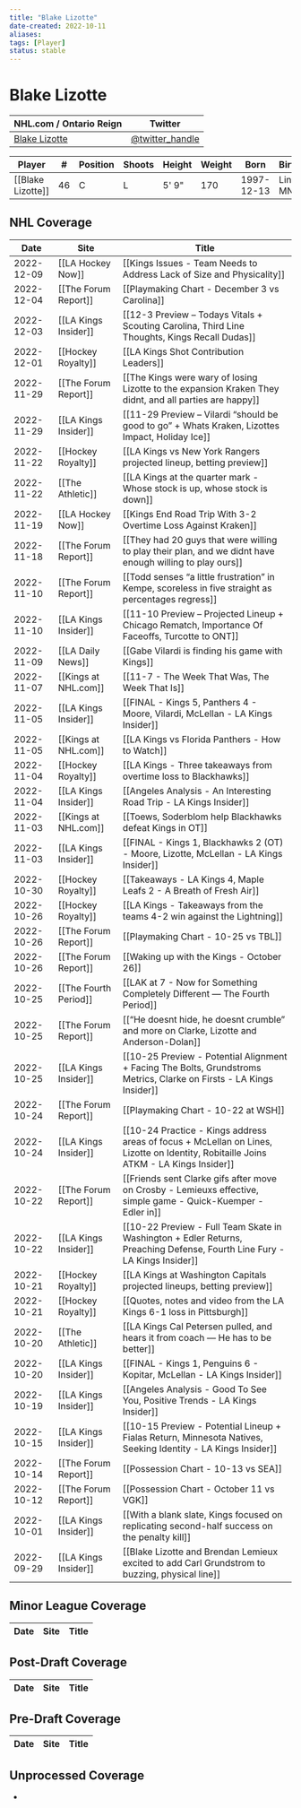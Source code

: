 ```yaml
---
title: "Blake Lizotte"
date-created: 2022-10-11
aliases: 
tags: [Player]
status: stable
---
```


# Blake Lizotte

| NHL.com / Ontario Reign                                                 | Twitter                                 |
| ----------------------------------------------------------------------- | --------------------------------------- |
|[Blake Lizotte](https://www.nhl.com/player/blake-lizotte-8481481) | [@twitter_handle](https://twitter.com/)

| Player            | \#  | Position | Shoots | Height | Weight | Born       | Birthplace         | Draft |
| ----------------- | --- | -------- | ------ | ------ | ------ | ---------- | ------------------ | ----- |
| [[Blake Lizotte]] | 46  | C        | L      | 5' 9"  | 170    | 1997-12-13 | Lindstrom, MN, USA | Undrafted      |

## NHL  Coverage
| Date       | Site                  | Title                                                                                                                                |
| ---------- | --------------------- | ------------------------------------------------------------------------------------------------------------------------------------ |
| 2022-12-09 | [[LA Hockey Now]]     | [[Kings Issues - Team Needs to Address Lack of Size and Physicality]]                                                                |
| 2022-12-04 | [[The Forum Report]]  | [[Playmaking Chart - December 3 vs Carolina]]                                                                                        |
| 2022-12-03 | [[LA Kings Insider]]  | [[12-3 Preview – Todays Vitals + Scouting Carolina, Third Line Thoughts, Kings Recall Dudas]]                                        |
| 2022-12-01 | [[Hockey Royalty]]    | [[LA Kings Shot Contribution Leaders]]                                                                                               |
| 2022-11-29 | [[The Forum Report]]  | [[The Kings were wary of losing Lizotte to the expansion Kraken They didnt, and all parties are happy]]                              |
| 2022-11-29 | [[LA Kings Insider]]  | [[11-29 Preview – Vilardi “should be good to go” + Whats Kraken, Lizottes Impact, Holiday Ice]]                                      |
| 2022-11-22 | [[Hockey Royalty]]    | [[LA Kings vs New York Rangers projected lineup, betting preview]]                                                                   |
| 2022-11-22 | [[The Athletic]]      | [[LA Kings at the quarter mark - Whose stock is up, whose stock is down]]                                                            |
| 2022-11-19 | [[LA Hockey Now]]     | [[Kings End Road Trip With 3-2 Overtime Loss Against Kraken]]                                                                        |
| 2022-11-18 | [[The Forum Report]]  | [[They had 20 guys that were willing to play their plan, and we didnt have enough willing to play ours]]                             |
| 2022-11-10 | [[The Forum Report]]  | [[Todd senses “a little frustration” in Kempe, scoreless in five straight as percentages regress]]                                   |
| 2022-11-10 | [[LA Kings Insider]]  | [[11-10 Preview – Projected Lineup + Chicago Rematch, Importance Of Faceoffs, Turcotte to ONT]]                                      |
| 2022-11-09 | [[LA Daily News]]     | [[Gabe Vilardi is finding his game with Kings]]                                                                                      |
| 2022-11-07 | [[Kings at NHL.com]]  | [[11-7 - The Week That Was, The Week That Is]]                                                                                       |
| 2022-11-05 | [[LA Kings Insider]]  | [[FINAL - Kings 5, Panthers 4 - Moore, Vilardi, McLellan - LA Kings Insider]]                                                        |
| 2022-11-05 | [[Kings at NHL.com]]  | [[LA Kings vs Florida Panthers - How to Watch]]                                                                                      |
| 2022-11-04 | [[Hockey Royalty]]    | [[LA Kings - Three takeaways from overtime loss to Blackhawks]]                                                                      |
| 2022-11-04 | [[LA Kings Insider]]  | [[Angeles Analysis - An Interesting Road Trip - LA Kings Insider]]                                                                   |
| 2022-11-03 | [[Kings at NHL.com]]  | [[Toews, Soderblom help Blackhawks defeat Kings in OT]]                                                                              |
| 2022-11-03 | [[LA Kings Insider]]  | [[FINAL - Kings 1, Blackhawks 2 (OT) - Moore, Lizotte, McLellan - LA Kings Insider]]                                                 |
| 2022-10-30 | [[Hockey Royalty]]    | [[Takeaways - LA Kings 4, Maple Leafs 2 - A Breath of Fresh Air]]                                                                    |
| 2022-10-26 | [[Hockey Royalty]]    | [[LA Kings - Takeaways from the teams 4-2 win against the Lightning]]                                                                |
| 2022-10-26 | [[The Forum Report]]  | [[Playmaking Chart - 10-25 vs TBL]]                                                                                                  |
| 2022-10-26 | [[The Forum Report]]  | [[Waking up with the Kings - October 26]]                                                                                            |
| 2022-10-25 | [[The Fourth Period]] | [[LAK at 7 - Now for Something Completely Different — The Fourth Period]]                                                            |
| 2022-10-25 | [[The Forum Report]]  | [[“He doesnt hide, he doesnt crumble” and more on Clarke, Lizotte and Anderson-Dolan]]                                               |
| 2022-10-25 | [[LA Kings Insider]]  | [[10-25 Preview - Potential Alignment + Facing The Bolts, Grundstroms Metrics, Clarke on Firsts - LA Kings Insider]]                 |
| 2022-10-24 | [[The Forum Report]]  | [[Playmaking Chart - 10-22 at WSH]]                                                                                                  |
| 2022-10-24 | [[LA Kings Insider]]  | [[10-24 Practice - Kings address areas of focus + McLellan on Lines, Lizotte on Identity, Robitaille Joins ATKM - LA Kings Insider]] |
| 2022-10-22 | [[The Forum Report]]  | [[Friends sent Clarke gifs after move on Crosby - Lemieuxs effective, simple game - Quick-Kuemper - Edler in]]                       |
| 2022-10-22 | [[LA Kings Insider]]  | [[10-22 Preview - Full Team Skate in Washington + Edler Returns, Preaching Defense, Fourth Line Fury - LA Kings Insider]]            |
| 2022-10-21 | [[Hockey Royalty]]    | [[LA Kings at Washington Capitals projected lineups, betting preview]]                                                               |
| 2022-10-21 | [[Hockey Royalty]]    | [[Quotes, notes and video from the LA Kings 6-1 loss in Pittsburgh]]                                                                 |
| 2022-10-20 | [[The Athletic]]      | [[LA Kings Cal Petersen pulled, and hears it from coach — He has to be better]]                                                      |
| 2022-10-20 | [[LA Kings Insider]]  | [[FINAL - Kings 1, Penguins 6 - Kopitar, McLellan - LA Kings Insider]]                                                               |
| 2022-10-19 | [[LA Kings Insider]]  | [[Angeles Analysis - Good To See You, Positive Trends - LA Kings Insider]]                                                           |
| 2022-10-15 | [[LA Kings Insider]]  | [[10-15 Preview - Potential Lineup + Fialas Return, Minnesota Natives, Seeking Identity - LA Kings Insider]]                         |
| 2022-10-14 | [[The Forum Report]]  | [[Possession Chart - 10-13 vs SEA]]                                                                                                  |
| 2022-10-12 | [[The Forum Report]]  | [[Possession Chart - October 11 vs VGK]]                                                                                             |
| 2022-10-01 | [[LA Kings Insider]]  | [[With a blank slate, Kings focused on replicating second-half success on the penalty kill]]                                         |
| 2022-09-29 | [[LA Kings Insider]] | [[Blake Lizotte and Brendan Lemieux excited to add Carl Grundstrom to buzzing, physical line]]               |



## Minor League Coverage
Date | Site |  Title
---|---|---



## Post-Draft Coverage
Date | Site |  Title
---|---|---



## Pre-Draft Coverage
Date | Site |  Title
---|---|---


## Unprocessed Coverage
- 
